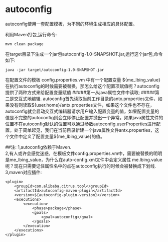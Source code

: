 # autoconfig
autoconfig使用一套配置模板，为不同的环境生成相应的具体配置。

利用Maven打包,运行命令:
```
mvn clean package
```
在target目录下生成一个jar包autoconfig-1.0-SNAPSHOT.jar,运行这个jar包,命令如下:
```
java -jar target/autoconfig-1.0-SNAPSHOT.jar
```

在配置文件的模板 config.properties.vm 中有一个配置变量 ${me_lbing_value} 在执行autoconfig的时候需要被替换，那怎么给这个配置项赋值呢？autoconfig提供了两种方式来给配置变量赋值
#####第一从java属性文件中读取;
#####第二是交互式地编辑.
autoconfig首先读取当前工作目录的antx.properties文件，如果没有则读取${user.home}/antx.properties文件，如果这个文件也不存在，autoconfig就会启动交互式编辑器请求用户输入配置变量的值，如果配置变量的值是不完整的autoconfig则会立即停止配置并抛出一个异常。如果java属性文件的位置不在autoconfig默认的位置可以通过参数autoconfig.userProperties进行配置。处于简单起见，我们在当前目录新建一个java属性文件antx.properties，这个文件中定义了配置变量${me_lbing_value}的值。

##注: 
1,autoconfig依赖于Maven.<br/>
2,有人或许会感觉迷惑，在模板文件config.properties.vm中，需要被替换的明明是me_lbing_value，为什么在auto-config.xml文件中会定义属性 me.lbing.value 呢？现在只需要记住属性名中的点在autoconfig执行的时候会被替换成下划线.<br/>
3,maven对应插件:
```
<plugin>
    <groupId>com.alibaba.citrus.tool</groupId>
    <artifactId>autoconfig-maven-plugin</artifactId>
    <version>${autoconfig-plugin-version}</version>
    <executions>
        <execution>
            <phase>package</phase>
            <goals>
                <goal>autoconfig</goal>
            </goals>
        </execution>
    </executions>
</plugin>
```
